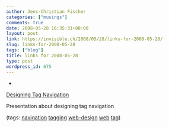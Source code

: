```yaml
---
author: Jens-Christian Fischer
categories: ["musings"]
comments: true
date: 2008-05-28 16:35:31+00:00
layout: post
link: https://invisible.ch/2008/05/28/links-for-2008-05-28/
slug: links-for-2008-05-28
tags: ["blog"]
title: links for 2008-05-28
type: post
wordpress_id: 675
---
```



	
  * 
		

[Designing Tag Navigation](https://www.slideshare.net/adunne/designing-tag-navigation)


		

Presentation about designing tag navigation


		

(tags: [navigation](https://del.icio.us/jaycee/navigation) [tagging](https://del.icio.us/jaycee/tagging) [web-design](https://del.icio.us/jaycee/web-design) [web](https://del.icio.us/jaycee/web) [tag](https://del.icio.us/jaycee/tag))


	


